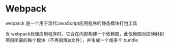 # Webpack

webpack 是一个用于现代JavaScript应用程序的静态模块打包工具

当 webpack处理应用程序时，它会在内部构建一个依赖图，此依赖图对应映射到项目所需的每个模块（不再局限js文件），并生成一个或多个 bundle